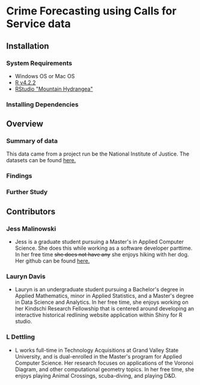 # Crime Forecasting using Calls for Service data

<!---brief description of project-->

## Installation

### System Requirements

- Windows OS or Mac OS
- [R v4.2.2](https://cran.r-project.org/bin/windows/base/old/4.2.2/)
- [RStudio "Mountain Hydrangea"](https://posit.co/download/rstudio-desktop/)

### Installing Dependencies

## Overview

### Summary of data

<!---data description-->

This data came from a project run be the National Institute of Justice.
The datasets can be found [here.](https://nij.ojp.gov/funding/real-time-crime-forecasting-challenge-posting#data)

### Findings

<!---models, performance, etc etc-->

### Further Study

<!---implications of work to real world use-->

## Contributors

### Jess Malinowski

- Jess is a graduate student pursuing a Master's in Applied Computer Science. She does this while working as a software developer parttime. In her free time ~~she does not have any~~ she enjoys hiking with her dog. Her github can be found [here.](https://github.com/j-malino/)

### Lauryn Davis

- Lauryn is an undergraduate student pursuing a Bachelor's degree in Applied Mathematics, minor in Applied Statistics, and a Master's degree in Data Science and Analytics. In her free time, she enjoys working on her Kindschi Research Fellowship that is centered around developing an interactive historical redlining website application within Shiny for R studio.

### L Dettling

- L works full-time in Technology Acquisitions at Grand Valley State University, and is dual-enrolled in the Master's program for Applied Computer Science. Her research focuses on applications of the Voronoi Diagram, and other computational geometry topics. In her free time, she enjoys playing Animal Crossings, scuba-diving, and playing D&D.
